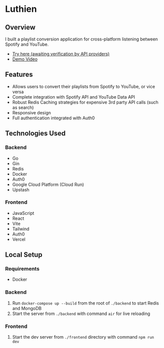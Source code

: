 # Luthien

## Overview
I built a playlist conversion application for cross-platform listening between Spotify and YouTube.
<ul>
  <li>
    <a href="" target="_blank">
      Try here (awaiting verification by API providers)
    </a>
  </li>
  <li>
    <a href="https://youtu.be/FOItY3HnoPs" target="_blank">
      Demo Video
    </a>
  </li>
</ul>

## Features
- Allows users to convert their playlists from Spotify to YouTube, or vice versa
- Complete integration with Spotify API and YouTube Data API
- Robust Redis Caching strategies for expensive 3rd party API calls (such as search)
- Responsive design
- Full authentication integrated with Auth0

## Technologies Used
### Backend
- Go
- Gin
- Redis
- Docker
- Auth0
- Google Cloud Platform (Cloud Run)
- Upstash
### Frontend
- JavaScript
- React
- Vite
- Tailwind
- Auth0
- Vercel

## Local Setup
### Requirements
- Docker
### Backend
1. Run `docker-compose up --build` from the root of `./backend` to start Redis and MongoDB
2. Start the server from `./backend` with command `air` for live reloading

### Frontend
1. Start the dev server from `./frontend` directory with command `npm run dev`



